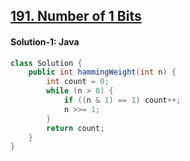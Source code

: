 ## [191. Number of 1 Bits](https://leetcode.com/problems/number-of-1-bits/description/)

#### Solution-1: Java
```java
class Solution {
    public int hammingWeight(int n) {
        int count = 0;
        while (n > 0) {
            if ((n & 1) == 1) count++;
            n >>= 1;
        }
        return count;
    }
}
```